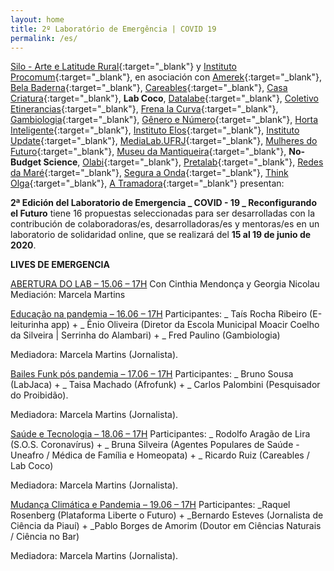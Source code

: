```yaml
---
layout: home
title: 2º Laboratório de Emergência | COVID 19
permalink: /es/
---
```


[Silo - Arte e Latitude Rural](https://silo.org.br/){:target="_blank"} y [Instituto Procomum](https://www.procomum.org/){:target="_blank"}, en asociación con [Amerek](https://twitter.com/amerek_ufmg){:target="_blank"}, [Bela Baderna](http://belabaderna.com.br/){:target="_blank"}, [Careables](https://www.careables.org/){:target="_blank"}, [Casa Criatura](https://www.instagram.com/casacriatura/){:target="_blank"}, **Lab Coco**, [Datalabe](https://datalabe.org/){:target="_blank"}, [Coletivo Etinerancias](https://www.instagram.com/etinerancias){:target="_blank"}, [Frena la Curva](https://frenalacurva.net/){:target="_blank"}, [Gambiologia](http://www.gambiologia.net/blog/){:target="_blank"}, [Gênero e Número](http://www.generonumero.media/){:target="_blank"},
[Horta Inteligente](https://hortainteligente.wixsite.com/hortainteligente){:target="_blank"}, [Instituto Elos](https://institutoelos.org/){:target="_blank"}, [Instituto Update](https://www.institutoupdate.org.br/){:target="_blank"}, [MediaLab.UFRJ](href="http://medialabufrj.net/"){:target="_blank"}, [Mulheres do Futuro](https://www.instagram.com/mulheresdofuturopa/){:target="_blank"}, [Museu da Mantiqueira](https://museudamantiqueira.com.br/){:target="_blank"}, **No-Budget Science**, [Olabi](https://www.olabi.org.br){:target="_blank"}, [Pretalab](https://www.pretalab.com/){:target="_blank"}, [Redes da Maré](http://www.redesdamare.org.br/){:target="_blank"}, [Segura a Onda](https://seguraaonda.com.br/){:target="_blank"}, [Think Olga](https://www.thinkolga.com/){:target="_blank"}, [A Tramadora](https://www.tramadora.net/){:target="_blank"} presentan:

**2ª Edición del Laboratorio de Emergencia _ COVID - 19 _ Reconfigurando el Futuro** tiene 16 propuestas seleccionadas para ser desarrolladas con la contribución de colaboradoras/es, desarrolladoras/es y mentoras/es en un laboratorio de solidaridad online, que se realizará del **15 al 19 de junio de 2020**.


**LIVES DE EMERGENCIA**

[ABERTURA DO LAB – 15.06 – 17H](https://www.youtube.com/watch?v=oI8ndlAp_6c&feature=emb_title)
Con Cinthia Mendonça y Georgia Nicolau
Mediación: Marcela Martins
  
[Educação na pandemia – 16.06 – 17H](https://www.youtube.com/watch?v=NyuOxL33dqI&feature=youtu.be)
Participantes: 
_ Taís Rocha Ribeiro (E-leiturinha app) + 
_ Ênio Oliveira (Diretor da Escola Municipal Moacir Coelho da Silveira | Serrinha do Alambari) + 
_ Fred Paulino (Gambiologia)
  
Mediadora: Marcela Martins (Jornalista).
  
[Bailes Funk pós pandemia  – 17.06 – 17H](https://www.youtube.com/watch?v=Et4vz77e-N4&feature=youtu.be)
Participantes: 
_ Bruno Sousa (LabJaca) +
_ Taisa Machado (Afrofunk) +
_ Carlos Palombini (Pesquisador do Proibidão).
  
Mediadora: Marcela Martins (Jornalista). 
  
[Saúde e Tecnologia – 18.06 – 17H](https://www.youtube.com/watch?v=QwYD1MfnXms&feature=youtu.be)
Participantes: 
_ Rodolfo Aragão de Lira (S.O.S. Coronavírus) +
_ Bruna Silveira (Agentes Populares de Saúde - Uneafro / Médica de Família e Homeopata) +
_ Ricardo Ruiz (Careables / Lab Coco)
  
Mediadora: Marcela Martins (Jornalista).
  
[Mudança Climática e Pandemia – 19.06 – 17H](https://www.youtube.com/watch?v=I6RHzYbDB3o&feature=youtu.be)
Participantes: 
_Raquel Rosenberg (Plataforma Liberte o Futuro) +
_Bernardo Esteves (Jornalista de Ciência da Piauí) +
_Pablo Borges de Amorim (Doutor em Ciências Naturais / Ciência no Bar)
  
Mediadora: Marcela Martins (Jornalista).
  